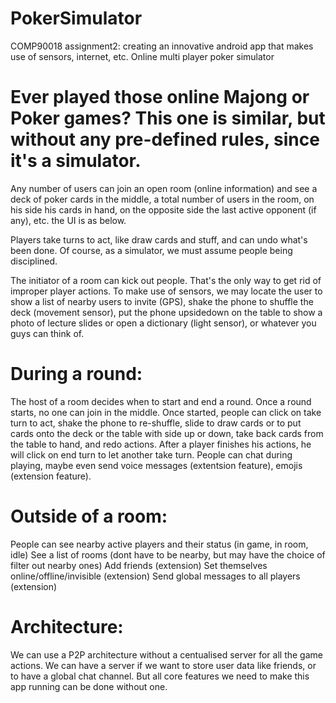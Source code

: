 # PokerSimulator
COMP90018 assignment2: creating an innovative android app that makes use of sensors, internet, etc.
Online multi player poker simulator

# Ever played those online Majong or Poker games? This one is similar, but without any pre-defined rules, since it's a simulator.

Any number of users can join an open room (online information) and see a deck of poker cards in the middle, a total number of users in the room, on his side his cards in hand, on the opposite side the last active opponent (if any), etc. the UI is as below.

Players take turns to act, like draw cards and stuff, and can undo what's been done. Of course, as a simulator, we must assume people being disciplined.

The initiator of a room can kick out people. That's the only way to get rid of improper player actions.
To make use of sensors, we may locate the user to show a list of nearby users to invite (GPS), shake the phone to shuffle the deck (movement sensor), put the phone upsidedown on the table to show a photo of lecture slides or open a dictionary (light sensor), or whatever you guys can think of.
 
# During a round:
The host of a room decides when to start and end a round. Once a round starts, no one can join in the middle. 
Once started, people can click on take turn to act, shake the phone to re-shuffle, slide to draw cards or to put cards onto the deck or the table with side up or down, take back cards from the table to hand, and redo actions.
After a player finishes his actions, he will click on end turn to let another take turn.
People can chat during playing, maybe even send voice messages (extentsion feature), emojis (extension feature).
 
# Outside of a room:
People can see nearby active players and their status (in game, in room, idle)
See a list of rooms (dont have to be nearby, but may have the choice of filter out nearby ones)
Add friends (extension)
Set themselves online/offline/invisible (extension)
Send global messages to all players (extension)
 
# Architecture:
We can use a P2P architecture without a centualised server for all the game actions.
We can have a server if we want to store user data like friends, or to have a global chat channel. But all core features we need to make this app running can be done without one.